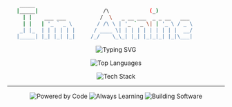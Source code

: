 
```bash 
    _____                                     
   |_____|                     /\             (_)
     | |    ___ ___           /  \   _ __ ___  _ _ __   ___
     | |   | '_ ` _ \        / /\ \ | '_ ` _ \| | '_ \ / _ \
    _| |_  | | | | | |      / ____ \| | | | | | | | | |  __/
   |_____| |_| |_| |_|     /_/    \_\_| |_| |_|_|_| |_|\___|
 ```
<div align="center">
<p align="center">
  <img src="https://readme-typing-svg.herokuapp.com?font=Fira+Code&weight=500&size=22&pause=1000&color=00FF00&center=true&vCenter=true&width=435&lines=Full+Stack+Developer;Code+Enthusiast;Problem+Solver;Always+Learning" alt="Typing SVG" />
</p>

<p align="center"> 
  <img src="https://github-readme-stats.vercel.app/api/top-langs/?username=amnabbouti&langs_count=8&layout=compact&theme=radical&hide_border=true&width=500&title_color=ffffff&text_color=ffffff&bg_color=0d1117&border_radius=15&align="center" alt="Top Languages"/> 
<!--   <img src="https://github-readme-streak-stats.herokuapp.com/?user=amnabbouti&theme=radical&hide_border=true&background=0d1117&stroke=00ff00&ring=00ff00&fire=ff6b6b&currStreakLabel=00ff00"" alt="GitHub Streak" /> 
</p>  -->

<p align="center">
  <img src="https://skillicons.dev/icons?i=python,js,react,nodejs,docker,git,vscode,linux&theme=dark" alt="Tech Stack" />
</p>

---

<p align="center">
  <img src="https://img.shields.io/badge/_Powered_by-Code-00ff00?style=for-the-badge&logo=codeforces&logoColor=white&labelColor=0d1117&color=00ff00" alt="Powered by Code"/>
  <img src="https://img.shields.io/badge/_Always-Learning-ff6b6b?style=for-the-badge&logo=bookstack&logoColor=white&labelColor=0d1117&color=ff6b6b" alt="Always Learning"/>
  <img src="https://img.shields.io/badge/_Building-Software-ffd700?style=for-the-badge&logo=rocket&logoColor=white&labelColor=0d1117&color=ffd700" alt="Building Software"/>
</p>

</div>

<!--
**amnabbouti/amnabbouti** is a ✨ _special_ ✨ repository because its `README.md` (this file) appears on your GitHub profile.

Here are some ideas to get you started:

- 🔭 I’m currently working on ...
- 🌱 I’m currently learning ...
- 👯 I’m looking to collaborate on ...
- 🤔 I’m looking for help with ...
- 💬 Ask me about ...
- 📫 How to reach me: ...
- 😄 Pronouns: ...
- ⚡ Fun fact: ...
-->
